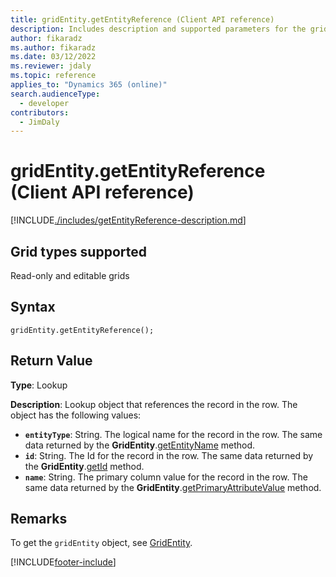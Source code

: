 ```yaml
---
title: gridEntity.getEntityReference (Client API reference)
description: Includes description and supported parameters for the gridEntity.getEntityReference method.
author: fikaradz
ms.author: fikaradz
ms.date: 03/12/2022
ms.reviewer: jdaly
ms.topic: reference
applies_to: "Dynamics 365 (online)"
search.audienceType: 
  - developer
contributors:
  - JimDaly
---
```

# gridEntity.getEntityReference (Client API reference)

[!INCLUDE[./includes/getEntityReference-description.md](./includes/getEntityReference-description.md)]

## Grid types supported

Read-only and editable grids

## Syntax

`gridEntity.getEntityReference();`

## Return Value

**Type**: Lookup

**Description**: Lookup object that references the record in the row. The object has the following values:

- **`entityType`**: String. The logical name for the record in the row. The same data returned by the **GridEntity**.[getEntityName](getEntityName.md) method.
- **`id`**: String. The Id for the record in the row. The same data returned by the **GridEntity**.[getId](getId.md) method.
- **`name`**: String. The primary column value for the record in the row. The same data returned by the **GridEntity**.[getPrimaryAttributeValue](getPrimaryAttributeValue.md) method.

## Remarks

To get the `gridEntity` object, see [GridEntity](../gridentity.md). 


[!INCLUDE[footer-include](../../../../../../includes/footer-banner.md)]
